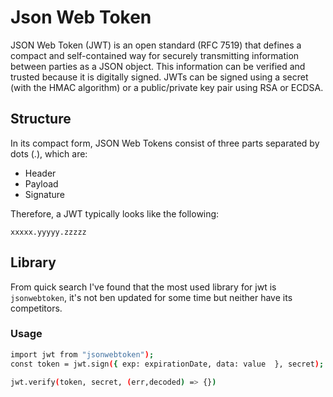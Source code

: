 # Json Web Token

JSON Web Token (JWT) is an open standard (RFC 7519) that defines a compact and self-contained way for securely transmitting information between parties as a JSON object. This information can be verified and trusted because it is digitally signed. JWTs can be signed using a secret (with the HMAC algorithm) or a public/private key pair using RSA or ECDSA.

## Structure

In its compact form, JSON Web Tokens consist of three parts separated by dots (.), which are:

-   Header
-   Payload
-   Signature

Therefore, a JWT typically looks like the following:

`xxxxx.yyyyy.zzzzz`

## Library

From quick search I've found that the most used library for jwt is `jsonwebtoken`, it's not ben updated for some time but neither have its competitors.

### Usage

```bash
import jwt from "jsonwebtoken");
const token = jwt.sign({ exp: expirationDate, data: value  }, secret);

jwt.verify(token, secret, (err,decoded) => {})
```

